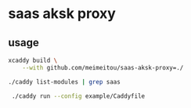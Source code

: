 # saas aksk proxy

## usage

```bash
xcaddy build \
    --with github.com/meimeitou/saas-aksk-proxy=./

./caddy list-modules | grep saas

 ./caddy run --config example/Caddyfile
```
